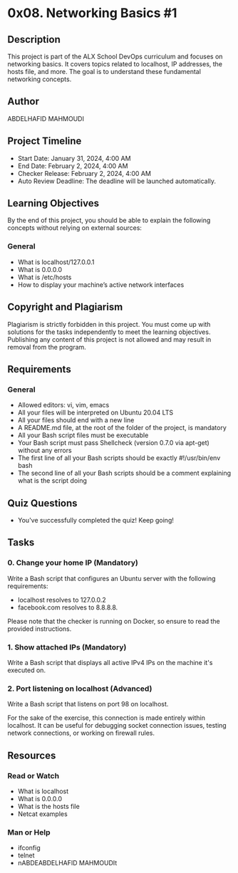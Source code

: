 # 0x08. Networking Basics #1

## Description

This project is part of the ALX School DevOps curriculum and focuses on networking basics. It covers topics related to localhost, IP addresses, the hosts file, and more. The goal is to understand these fundamental networking concepts.

## Author

ABDELHAFID MAHMOUDI

## Project Timeline

- Start Date: January 31, 2024, 4:00 AM
- End Date: February 2, 2024, 4:00 AM
- Checker Release: February 2, 2024, 4:00 AM
- Auto Review Deadline: The deadline will be launched automatically.

## Learning Objectives

By the end of this project, you should be able to explain the following concepts without relying on external sources:

### General
- What is localhost/127.0.0.1
- What is 0.0.0.0
- What is /etc/hosts
- How to display your machine’s active network interfaces

## Copyright and Plagiarism

Plagiarism is strictly forbidden in this project. You must come up with solutions for the tasks independently to meet the learning objectives. Publishing any content of this project is not allowed and may result in removal from the program.

## Requirements

### General
- Allowed editors: vi, vim, emacs
- All your files will be interpreted on Ubuntu 20.04 LTS
- All your files should end with a new line
- A README.md file, at the root of the folder of the project, is mandatory
- All your Bash script files must be executable
- Your Bash script must pass Shellcheck (version 0.7.0 via apt-get) without any errors
- The first line of all your Bash scripts should be exactly #!/usr/bin/env bash
- The second line of all your Bash scripts should be a comment explaining what is the script doing

## Quiz Questions

- You've successfully completed the quiz! Keep going!

## Tasks

### 0. Change your home IP (Mandatory)

Write a Bash script that configures an Ubuntu server with the following requirements:

- localhost resolves to 127.0.0.2
- facebook.com resolves to 8.8.8.8.

Please note that the checker is running on Docker, so ensure to read the provided instructions.

### 1. Show attached IPs (Mandatory)

Write a Bash script that displays all active IPv4 IPs on the machine it's executed on.

### 2. Port listening on localhost (Advanced)

Write a Bash script that listens on port 98 on localhost.

For the sake of the exercise, this connection is made entirely within localhost. It can be useful for debugging socket connection issues, testing network connections, or working on firewall rules.

## Resources

### Read or Watch
- What is localhost
- What is 0.0.0.0
- What is the hosts file
- Netcat examples

### Man or Help
- ifconfig
- telnet
- nABDEABDELHAFID MAHMOUDIt
